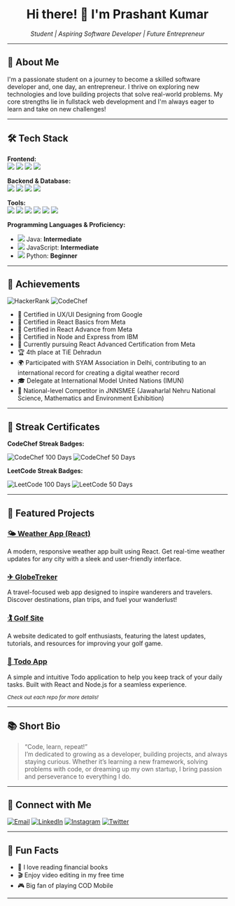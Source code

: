 <h1 align="center">Hi there! 👋 I'm Prashant Kumar</h1>
<p align="center">
  <em>Student | Aspiring Software Developer | Future Entrepreneur</em>
</p>

---

## 🚀 About Me

I'm a passionate student on a journey to become a skilled software developer and, one day, an entrepreneur. I thrive on exploring new technologies and love building projects that solve real-world problems. My core strengths lie in fullstack web development and I'm always eager to learn and take on new challenges!

---

## 🛠️ Tech Stack

**Frontend:**  
<img src="https://img.shields.io/badge/HTML5-E34F26?style=flat&logo=html5&logoColor=white"/>
<img src="https://img.shields.io/badge/CSS3-1572B6?style=flat&logo=css3&logoColor=white"/>
<img src="https://img.shields.io/badge/JavaScript-ES6-F7DF1E?style=flat&logo=javascript&logoColor=black"/>
<img src="https://img.shields.io/badge/React-20232A?style=flat&logo=react&logoColor=61DAFB"/>


**Backend & Database:**  
<img src="https://img.shields.io/badge/Node.js-339933?style=flat&logo=nodedotjs&logoColor=white"/>
<img src="https://img.shields.io/badge/Express.js-000000?style=flat&logo=express&logoColor=white"/>
<img src="https://img.shields.io/badge/MongoDB-47A248?style=flat&logo=mongodb&logoColor=white"/>
<img src="https://img.shields.io/badge/SQL-4479A1?style=flat&logo=mysql&logoColor=white"/>

**Tools:**  
<img src="https://img.shields.io/badge/Git-F05032?style=flat&logo=git&logoColor=white"/>
<img src="https://img.shields.io/badge/GitHub-181717?style=flat&logo=github&logoColor=white"/>
<img src="https://img.shields.io/badge/VS%20Code-007ACC?style=flat&logo=visualstudiocode&logoColor=white"/>
<img src="https://img.shields.io/badge/Hoppscotch-FF6C37?style=flat&logo=hoppscotch&logoColor=white"/>
<img src="https://img.shields.io/badge/Playwright-2EAD33?style=flat&logo=playwright&logoColor=white"/>
<img src="https://img.shields.io/badge/AWS-232F3E?style=flat&logo=amazonaws&logoColor=white"/>

**Programming Languages & Proficiency:**  
- <img src="https://img.shields.io/badge/Java-ED8B00?style=flat&logo=java&logoColor=white"/> Java: <b>Intermediate</b>  
- <img src="https://img.shields.io/badge/JavaScript-F7DF1E?style=flat&logo=javascript&logoColor=black"/> JavaScript: <b>Intermediate</b>  
- <img src="https://img.shields.io/badge/Python-3776AB?style=flat&logo=python&logoColor=white"/> Python: <b>Beginner</b>  
  
---

## 🏅 Achievements

![HackerRank](https://img.shields.io/badge/HackerRank-3%20Star-green?style=flat&logo=hackerrank&logoColor=white)
![CodeChef](https://img.shields.io/badge/CodeChef-1%20Star-orange?style=flat&logo=codechef&logoColor=white)

- 📜 Certified in UX/UI Designing from Google  
- 📜 Certified in React Basics from Meta
- 📜 Certified in React Advance from Meta
- 📜 Certified in Node and Express from IBM
- 🚀 Currently pursuing React Advanced Certification from Meta  
- 🏆 4th place at TiE Dehradun  
- 🌍 Participated with SYAM Association in Delhi, contributing to an international record for creating a digital weather record  
- 🎓 Delegate at International Model United Nations (IMUN)  
- 🧪 National-level Competitor in JNNSMEE (Jawaharlal Nehru National Science, Mathematics and Environment Exhibition)

---

## 📸 Streak Certificates

**CodeChef Streak Badges:**

![CodeChef 100 Days](https://img.shields.io/badge/CodeChef-100%20Days%20Diamond%20Streak-blue?style=flat&logo=codechef&logoColor=white)
![CodeChef 50 Days](https://img.shields.io/badge/CodeChef-50%20Days%20Gold%20Streak-yellow?style=flat&logo=codechef&logoColor=white)

**LeetCode Streak Badges:**

![LeetCode 100 Days](https://img.shields.io/badge/LeetCode-100%2B%20Days%20Solving-orange?style=flat&logo=leetcode&logoColor=orange)
![LeetCode 50 Days](https://img.shields.io/badge/LeetCode-50%2B%20Days%20Badge-brightgreen?style=flat&logo=leetcode&logoColor=orange)

---

## 🌟 Featured Projects

### [🌤 Weather App (React)](https://github.com/PRASHANTKUMAR-7/weather-app)
A modern, responsive weather app built using React. Get real-time weather updates for any city with a sleek and user-friendly interface.

### [✈ GlobeTreker](https://github.com/PRASHANTKUMAR-7/GlobeTreker)
A travel-focused web app designed to inspire wanderers and travelers. Discover destinations, plan trips, and fuel your wanderlust!

### [🏌 Golf Site](https://github.com/PRASHANTKUMAR-7/golf-site)
A website dedicated to golf enthusiasts, featuring the latest updates, tutorials, and resources for improving your golf game.

### [📝 Todo App](https://github.com/PRASHANTKUMAR-7/todo-app)
A simple and intuitive Todo application to help you keep track of your daily tasks. Built with React and Node.js for a seamless experience.

<sub>*Check out each repo for more details!*</sub>

---

## 📚 Short Bio

> “Code, learn, repeat!”  
> I’m dedicated to growing as a developer, building projects, and always staying curious. Whether it’s learning a new framework, solving problems with code, or dreaming up my own startup, I bring passion and perseverance to everything I do.

---

## 🔗 Connect with Me

[![Email](https://img.shields.io/badge/-Email-D14836?style=flat&logo=gmail&logoColor=white)](mailto:prashantkumar74806@gmail.com) 
[![LinkedIn](https://img.shields.io/badge/-LinkedIn-blue?style=flat&logo=linkedin&logoColor=white)](https://www.linkedin.com/in/prashant-kumar-55b83824b/) 
[![Instagram](https://img.shields.io/badge/-Instagram-E4405F?style=flat&logo=instagram&logoColor=white)](https://instagram.com/) 
[![Twitter](https://img.shields.io/badge/-Twitter-1DA1F2?style=flat&logo=twitter&logoColor=white)](https://twitter.com/)  
 


---

## 🎯 Fun Facts

- 📖 I love reading financial books  
- 🎬 Enjoy video editing in my free time  
- 🎮 Big fan of playing COD Mobile  

---
